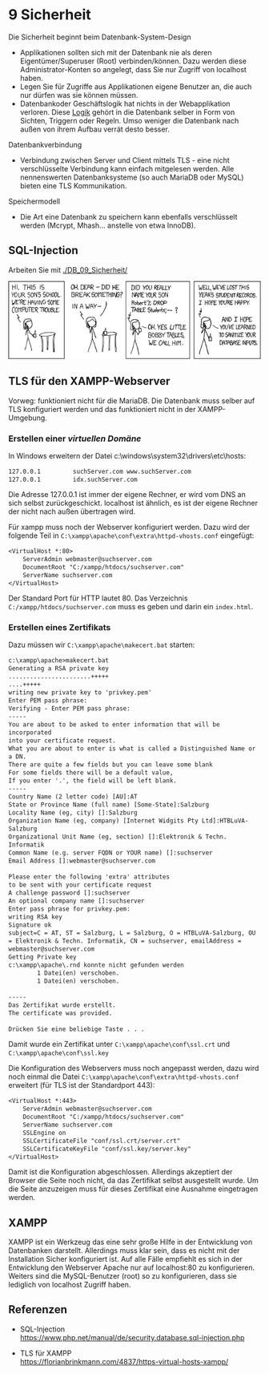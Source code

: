 # 9 Sicherheit

Die Sicherheit beginnt beim Datenbank-System-Design

- Applikationen sollten sich mit der Datenbank nie als deren Eigentümer/Superuser (Root) verbinden/können. Dazu werden diese Administrator-Konten so angelegt, dass Sie nur Zugriff von localhost haben.
- Legen Sie für Zugriffe aus Applikationen eigene Benutzer an, die auch nur dürfen was sie können müssen.
- Datenbankoder Geschäftslogik hat nichts in der Webapplikation verloren. Diese [Logik](../../Mathe/Logik.md) gehört in die Datenbank selber in Form von Sichten, Triggern oder Regeln. Umso weniger die Datenbank nach außen von ihrem Aufbau verrät desto besser.

Datenbankverbindung

- Verbindung zwischen Server und Client mittels TLS - eine nicht verschlüsselte Verbindung kann einfach mitgelesen werden. Alle nennenswerten Datenbanksysteme (so auch MariaDB oder MySQL) bieten eine TLS Kommunikation.

Speichermodell

- Die Art eine Datenbank zu speichern kann ebenfalls verschlüsselt werden (Mcrypt, Mhash… anstelle von etwa InnoDB).

## SQL-Injection

Arbeiten Sie mit [./DB_09_Sicherheit/](./DB_09_Sicherheit/)

![](assets/xkcd-bobby-tables.png)

## TLS für den XAMPP-Webserver

Vorweg: funktioniert nicht für die MariaDB. Die Datenbank muss selber auf TLS konfiguriert werden und das funktioniert nicht in der XAMPP-Umgebung.

### Erstellen einer *virtuellen Domäne*

In Windows erweitern der Datei c:\\windows\\system32\\drivers\\etc\\hosts:

```
127.0.0.1         suchServer.com www.suchServer.com
127.0.0.1         idx.suchServer.com
```

Die Adresse 127.0.0.1 ist immer der eigene Rechner, er wird vom DNS an sich selbst zurückgeschickt. localhost ist ähnlich, es ist der eigene Rechner der nicht nach außen übertragen wird.

Für xampp muss noch der Webserver konfiguriert werden. Dazu wird der folgende Teil in `C:\xampp\apache\conf\extra\httpd-vhosts.conf` eingefügt:

```
<VirtualHost *:80>
    ServerAdmin webmaster@suchserver.com
    DocumentRoot "C:/xampp/htdocs/suchserver.com"
    ServerName suchserver.com
</VirtualHost>
```

Der Standard Port für HTTP lautet 80. Das Verzeichnis `C:/xampp/htdocs/suchserver.com` muss es geben und darin ein `index.html`.

### Erstellen eines Zertifikats

Dazu müssen wir `C:\xampp\apache\makecert.bat` starten:

```
c:\xampp\apache>makecert.bat
Generating a RSA private key
.......................+++++
....+++++
writing new private key to 'privkey.pem'
Enter PEM pass phrase:
Verifying - Enter PEM pass phrase:
-----
You are about to be asked to enter information that will be incorporated
into your certificate request.
What you are about to enter is what is called a Distinguished Name or a DN.
There are quite a few fields but you can leave some blank
For some fields there will be a default value,
If you enter '.', the field will be left blank.
-----
Country Name (2 letter code) [AU]:AT
State or Province Name (full name) [Some-State]:Salzburg
Locality Name (eg, city) []:Salzburg
Organization Name (eg, company) [Internet Widgits Pty Ltd]:HTBLuVA-Salzburg
Organizational Unit Name (eg, section) []:Elektronik & Techn. Informatik
Common Name (e.g. server FQDN or YOUR name) []:suchserver
Email Address []:webmaster@suchserver.com

Please enter the following 'extra' attributes
to be sent with your certificate request
A challenge password []:suchserver
An optional company name []:suchserver
Enter pass phrase for privkey.pem:
writing RSA key
Signature ok
subject=C = AT, ST = Salzburg, L = Salzburg, O = HTBLuVA-Salzburg, OU = Elektronik & Techn. Informatik, CN = suchserver, emailAddress = webmaster@suchserver.com
Getting Private key
c:\xampp\apache\.rnd konnte nicht gefunden werden
        1 Datei(en) verschoben.
        1 Datei(en) verschoben.

-----
Das Zertifikat wurde erstellt.
The certificate was provided.

Drücken Sie eine beliebige Taste . . .
```

Damit wurde ein Zertifikat unter `C:\xampp\apache\conf\ssl.crt` und `C:\xampp\apache\conf\ssl.key`

Die Konfiguration des Webservers muss noch angepasst werden, dazu wird noch einmal die Datei `C:\xampp\apache\conf\extra\httpd-vhosts.conf` erweitert (für TLS ist der Standardport 443):

```
<VirtualHost *:443>
    ServerAdmin webmaster@suchserver.com
    DocumentRoot "C:/xampp/htdocs/suchserver.com"
    ServerName suchserver.com
	SSLEngine on
	SSLCertificateFile "conf/ssl.crt/server.crt"
	SSLCertificateKeyFile "conf/ssl.key/server.key"
</VirtualHost>
```

Damit ist die Konfiguration abgeschlossen. Allerdings akzeptiert der Browser die Seite noch nicht, da das Zertifikat selbst ausgestellt wurde. Um die Seite anzuzeigen muss für dieses Zertifikat eine Ausnahme eingetragen werden.

## XAMPP

XAMPP ist ein Werkzeug das eine sehr große Hilfe in der Entwicklung von Datenbanken darstellt. Allerdings muss klar sein, dass es nicht mit der Installation Sicher konfiguriert ist. Auf alle Fälle empfiehlt es sich in der Entwicklung den Webserver Apache nur auf localhost:80 zu konfigurieren. Weiters sind die MySQL-Benutzer (root) so zu konfigurieren, dass sie lediglich von localhost Zugriff haben.

## Referenzen

- SQL-Injection  
  <https://www.php.net/manual/de/security.database.sql-injection.php>

- TLS für XAMPP  
  <https://florianbrinkmann.com/4837/https-virtual-hosts-xampp/>

  

  

  

  

## 